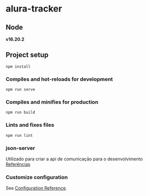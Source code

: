 # alura-tracker

## Node
**v16.20.2**

## Project setup
```
npm install
```

### Compiles and hot-reloads for development
```
npm run serve
```

### Compiles and minifies for production
```
npm run build
```

### Lints and fixes files
```
npm run lint
```

### json-server
Utilizado para criar a api de comunicação para o desenvolvimento
[Referências](https://github.com/typicode/json-server)

### Customize configuration
See [Configuration Reference](https://cli.vuejs.org/config/).
